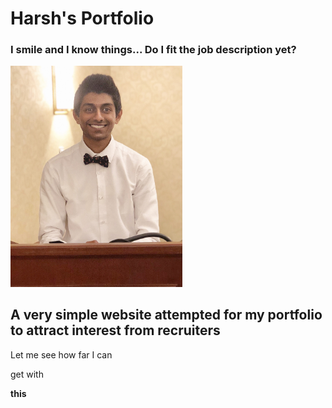 # Harsh's Portfolio

### I smile and I know things... Do I fit the job description yet? 

<img src="IMG_4989.jpg" alt="drawing" width="275"/>


## A very simple website attempted for my portfolio to attract interest from recruiters 
 Let me see how far I can 

 get with 

 **this**
